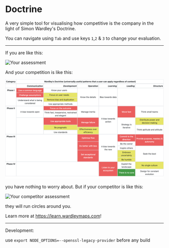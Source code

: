 # Doctrine

A very simple tool for visualising how competitive is the company in the light of Simon Wardley's Doctrine.

You can navigate using ```Tab``` and use keys ```1```,```2``` & ```3``` to change your evaluation.

---

 If you are like this:

 ![Your assessment](you.png)

 And your competition is like this:

 ![Your competitor assessment](worse.png)

 you have nothing to worry about. But if your competitor is like this:

 ![Your competitor assessment](better.png)

 they will run circles around you.

 Learn more at <https://learn.wardleymaps.com>!

---

Development:

use `export NODE_OPTIONS=--openssl-legacy-provider` before any build
